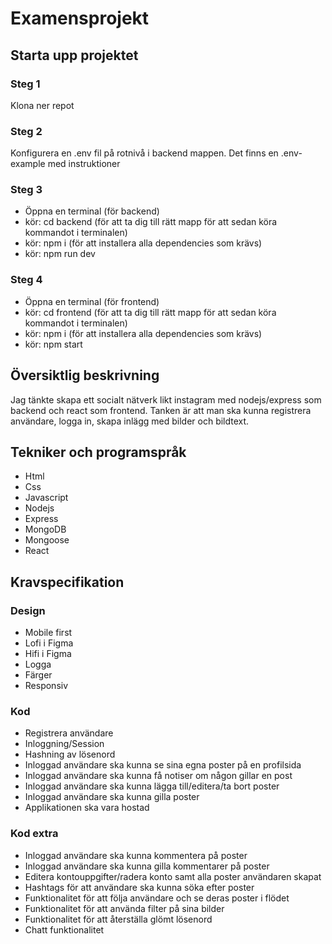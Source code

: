 # Examensprojekt
## Starta upp projektet
### Steg 1
Klona ner repot
### Steg 2
Konfigurera en .env fil på rotnivå i backend mappen.
Det finns en .env-example med instruktioner
### Steg 3
* Öppna en terminal (för backend)
* kör: cd backend (för att ta dig till rätt mapp för att sedan köra kommandot i terminalen)
* kör: npm i (för att installera alla dependencies som krävs)
* kör: npm run dev
### Steg 4
* Öppna en terminal (för frontend)
* kör: cd frontend (för att ta dig till rätt mapp för att sedan köra kommandot i terminalen)
* kör: npm i (för att installera alla dependencies som krävs)
* kör: npm start
## Översiktlig beskrivning
Jag tänkte skapa ett socialt nätverk likt instagram med nodejs/express som backend och react som frontend. Tanken är att man ska kunna registrera användare, logga in, skapa inlägg med bilder och bildtext.
## Tekniker och programspråk
* Html
* Css
* Javascript
* Nodejs
* Express
* MongoDB
* Mongoose
* React
## Kravspecifikation
### Design
* Mobile first
* Lofi i Figma
* Hifi i Figma
* Logga
* Färger
* Responsiv
### Kod
* Registrera användare
* Inloggning/Session
* Hashning av lösenord
* Inloggad användare ska kunna se sina egna poster på en profilsida
* Inloggad användare ska kunna få notiser om någon gillar en post
* Inloggad användare ska kunna lägga till/editera/ta bort poster
* Inloggad användare ska kunna gilla poster
* Applikationen ska vara hostad

### Kod extra
* Inloggad användare ska kunna kommentera på poster
* Inloggad användare ska kunna gilla kommentarer på poster
* Editera kontouppgifter/radera konto samt alla poster användaren skapat
* Hashtags för att användare ska kunna söka efter poster
* Funktionalitet för att följa användare och se deras poster i flödet
* Funktionalitet för att använda filter på sina bilder
* Funktionalitet för att återställa glömt lösenord
* Chatt funktionalitet

